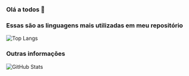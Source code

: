 ### Olá a todos 👋

### Essas são as linguagens mais utilizadas em meu repositório
![Top Langs](https://github-readme-stats-git-masterrstaa-rickstaa.vercel.app/api/top-langs/?username=Saulovilela&layout=compact&bg_color=000&border_color=30A3DC&title_color=E94D5F&text_color=FFF)

### Outras informações
![GitHub Stats](https://github-readme-stats.vercel.app/api?username=Saulovilela&theme=transparent&bg_color=000&border_color=30A3DC&show_icons=true&icon_color=30A3DC&title_color=E94D5F&text_color=FFF)

